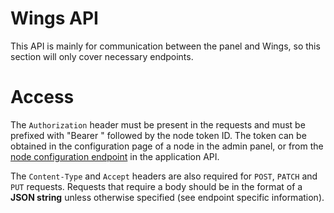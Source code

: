# Wings API

This API is mainly for communication between the panel and Wings, so this section will only cover necessary endpoints.

# Access

The `Authorization` header must be present in the requests and must be prefixed with "Bearer " followed by the node token ID. The token can be obtained in the configuration page of a node in the admin panel, or from the [node configuration endpoint](/pterodactyl/application/nodes.md#get-nodesidconfiguration) in the application API.

The `Content-Type` and `Accept` headers are also required for `POST`, `PATCH` and `PUT` requests. Requests that require a body should be in the format of a **JSON string** unless otherwise specified (see endpoint specific information).
